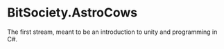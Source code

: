 # BitSociety.AstroCows
The first stream, meant to be an introduction to unity and programming in C#.

